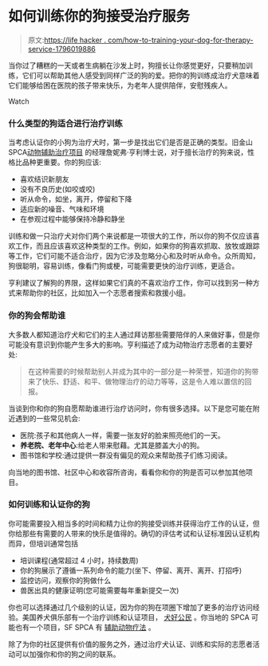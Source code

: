 # 如何训练你的狗接受治疗服务

> 原文:[https://life hacker . com/how-to-training-your-dog-for-therapy-service-1796019886](https://lifehacker.com/how-to-train-your-dog-for-therapy-service-1796019886)

当你过了糟糕的一天或者生病躺在沙发上时，狗擅长让你感觉更好，只要稍加训练，它们可以帮助其他人感受到同样广泛的狗的爱。把你的狗训练成治疗犬意味着它们能够给困在医院的孩子带来快乐，为老年人提供陪伴，安慰残疾人。

Watch

### **什么类型的狗适合进行治疗训练**

当考虑认证你的小狗为治疗犬时，第一步是找出它们是否是正确的类型。旧金山 SPCA[动物辅助治疗项目](https://www.sfspca.org/get-involved/volunteer/animal-assisted-therapy) 的经理詹妮弗·亨利博士说，对于擅长治疗的狗来说，性格比品种更重要。你的狗应该:

*   喜欢结识新朋友
*   没有不良历史(如咬或咬)
*   听从命令，如坐，离开，停留和下降
*   适应新的噪音、气味和环境
*   在参观过程中能够保持冷静和静坐

训练和做一只治疗犬对你们两个来说都是一项很大的工作，所以你的狗不仅应该喜欢工作，而且应该喜欢这种类型的工作。例如，如果你的狗喜欢抓取、放牧或跟踪等工作，它们可能不适合治疗，因为它涉及忽略分心和及时听从命令。众所周知，狗很聪明，容易训练，像看门狗或梗，可能需要更快的治疗训练，更适合。

亨利建议了解狗的界限，这样如果它们真的不喜欢治疗工作，你可以找到另一种方式来帮助你的社区，比如加入一个志愿者搜索和救援小组。

### 你的狗会帮助谁

大多数人都知道治疗犬和它们的主人通过拜访那些需要陪伴的人来做好事，但是你可能没有意识到你能产生多大的影响。亨利描述了成为动物治疗志愿者的主要好处:

> 在这种需要的时候帮助别人并成为其中的一部分是一种荣誉，知道你的狗带来了快乐、舒适、和平、做物理治疗的动力等等，这是令人难以置信的回报。

当谈到你和你的狗自愿帮助谁进行治疗访问时，你有很多选择。以下是您可能在附近遇到的一些常见机会:

*   医院:孩子和其他病人一样，需要一张友好的脸来照亮他们的一天。
*   **养老院、老年中心**:给老人带来慰藉。尤其是膝盖大小的狗。
*   图书馆和学校:通过提供一群没有偏见的观众来帮助孩子们练习阅读。

向当地的图书馆、社区中心和收容所咨询，看看你和你的狗是否可以参加其他项目。

### **如何训练和认证你的狗**

你可能需要投入相当多的时间和精力让你的狗接受训练并获得治疗工作的认证，但你给那些有需要的人带来的快乐是值得的。确切的评估考试和认证标准因认证机构而异，但培训通常包括

*   培训课程(通常超过 4 小时，持续数周)
*   你的狗展示了遵循一系列命令的能力(坐下、停留、离开、离开、打招呼)
*   监控访问，观察你的狗做什么
*   兽医出具的健康证明(您可能需要每年重新提交一次)

你也可以选择通过几个级别的认证，因为你的狗在项圈下增加了更多的治疗访问经验。美国养犬俱乐部有一个治疗训练和认证项目， [犬好公民](http://www.akc.org/dog-owners/training/canine-good-citizen/) 。你当地的 SPCA 可能也有一个项目，SF SPCA 有 [辅助动物疗法](https://www.sfspca.org/get-involved/volunteer/animal-asst-therapy/become-aat-volunteer) 。

除了为你的社区提供有价值的服务之外，通过治疗犬认证、训练和实际的志愿者活动可以加强你和你的狗之间的联系。